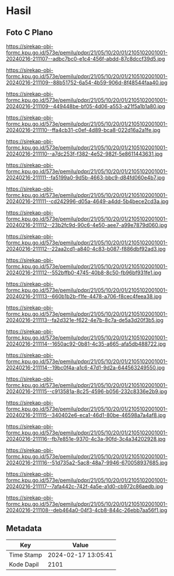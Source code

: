 # Hasil

## Foto C Plano

https://sirekap-obj-formc.kpu.go.id/573e/pemilu/pdpr/21/05/10/20/01/2105102001001-20240216-211107--adbc7bc0-e1c4-456f-abdd-87c8dccf39d5.jpg

https://sirekap-obj-formc.kpu.go.id/573e/pemilu/pdpr/21/05/10/20/01/2105102001001-20240216-211109--88b51752-6a54-4b59-906d-8f48544faa40.jpg

https://sirekap-obj-formc.kpu.go.id/573e/pemilu/pdpr/21/05/10/20/01/2105102001001-20240216-211109--449448be-bf05-4d06-a553-a21f5a1b1a80.jpg

https://sirekap-obj-formc.kpu.go.id/573e/pemilu/pdpr/21/05/10/20/01/2105102001001-20240216-211110--ffa4cb31-c0ef-4d89-bca8-022d16a2a1fe.jpg

https://sirekap-obj-formc.kpu.go.id/573e/pemilu/pdpr/21/05/10/20/01/2105102001001-20240216-211110--a7dc253f-f382-4e52-982f-5e8611443631.jpg

https://sirekap-obj-formc.kpu.go.id/573e/pemilu/pdpr/21/05/10/20/01/2105102001001-20240216-211111--fa5199a0-9d5b-4663-bbc9-d84fd060e4b7.jpg

https://sirekap-obj-formc.kpu.go.id/573e/pemilu/pdpr/21/05/10/20/01/2105102001001-20240216-211111--cd242996-d05a-4649-a4dd-5b4bece2cd3a.jpg

https://sirekap-obj-formc.kpu.go.id/573e/pemilu/pdpr/21/05/10/20/01/2105102001001-20240216-211112--23b2fc9d-90c6-4e50-aee7-a99e7879d060.jpg

https://sirekap-obj-formc.kpu.go.id/573e/pemilu/pdpr/21/05/10/20/01/2105102001001-20240216-211112--22aa2cd1-a840-4c83-b087-f886dbf92ad3.jpg

https://sirekap-obj-formc.kpu.go.id/573e/pemilu/pdpr/21/05/10/20/01/2105102001001-20240216-211112--552bffb0-4745-40b8-8c50-fb96bf931fe1.jpg

https://sirekap-obj-formc.kpu.go.id/573e/pemilu/pdpr/21/05/10/20/01/2105102001001-20240216-211113--660b1b2b-f1fe-4478-a706-f8cec4feea38.jpg

https://sirekap-obj-formc.kpu.go.id/573e/pemilu/pdpr/21/05/10/20/01/2105102001001-20240216-211113--fa2d321e-f622-4e7b-8c7a-de5a3d20f3b5.jpg

https://sirekap-obj-formc.kpu.go.id/573e/pemilu/pdpr/21/05/10/20/01/2105102001001-20240216-211114--1650ac92-0b81-4c35-a665-afa5db488722.jpg

https://sirekap-obj-formc.kpu.go.id/573e/pemilu/pdpr/21/05/10/20/01/2105102001001-20240216-211114--19bc0f4a-a1c6-47d1-9d2a-644563249550.jpg

https://sirekap-obj-formc.kpu.go.id/573e/pemilu/pdpr/21/05/10/20/01/2105102001001-20240216-211115--c913581a-8c25-4596-b056-232c8336e2b9.jpg

https://sirekap-obj-formc.kpu.go.id/573e/pemilu/pdpr/21/05/10/20/01/2105102001001-20240216-211115--340402e6-eca1-46d1-80be-46598a7a4af8.jpg

https://sirekap-obj-formc.kpu.go.id/573e/pemilu/pdpr/21/05/10/20/01/2105102001001-20240216-211116--fb7e851e-9370-4c3a-90fd-3c4a34202928.jpg

https://sirekap-obj-formc.kpu.go.id/573e/pemilu/pdpr/21/05/10/20/01/2105102001001-20240216-211116--51d735a2-5ac8-48a7-9946-670058937685.jpg

https://sirekap-obj-formc.kpu.go.id/573e/pemilu/pdpr/21/05/10/20/01/2105102001001-20240216-211117--7afa442c-742f-4a5e-a1d0-cb972c86aedb.jpg

https://sirekap-obj-formc.kpu.go.id/573e/pemilu/pdpr/21/05/10/20/01/2105102001001-20240216-211108--deb464a0-04f3-4cb8-844c-26ebb7aa56f1.jpg


## Metadata

| Key        | Value               |
| ---------- | ------------------- |
| Time Stamp | 2024-02-17 13:05:41 |
| Kode Dapil | 2101                |




